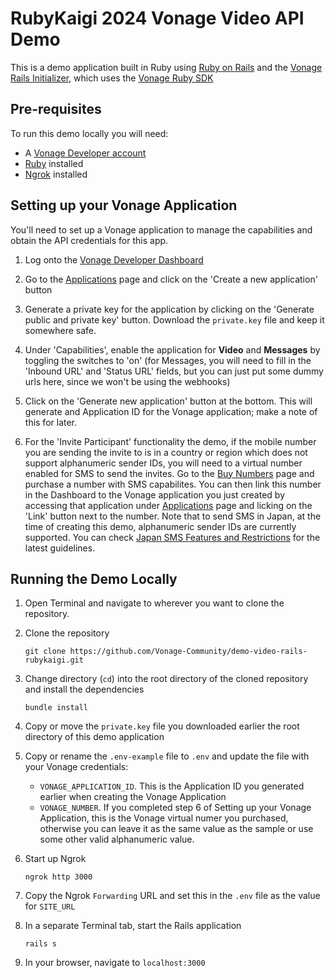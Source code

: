# RubyKaigi 2024 Vonage Video API Demo

This is a demo application built in Ruby using [Ruby on Rails](https://rubyonrails.org/) and the [Vonage Rails Initializer](https://github.com/Vonage/vonage-rails), which uses the [Vonage Ruby SDK](https://github.com/Vonage/vonage-ruby-sdk)

## Pre-requisites

To run this demo locally you will need:

- A [Vonage Developer account](https://developer.vonage.com/sign-up)
- [Ruby](https://www.ruby-lang.org/en/) installed
- [Ngrok](https://ngrok.com/) installed

## Setting up your Vonage Application

You'll need to set up a Vonage application to manage the capabilities and obtain the API credentials for this app.

1. Log onto the [Vonage Developer Dashboard](https://dashboard.nexmo.com/)

2. Go to the [Applications](https://dashboard.nexmo.com/applications) page and click on the  'Create a new application' button

3. Generate a private key for the application by clicking on the 'Generate public and private key' button. Download the `private.key` file and keep it somewhere safe.

4. Under 'Capabilities', enable the application for **Video** and **Messages** by toggling the switches to 'on' (for Messages, you will need to fill in the 'Inbound URL' and 'Status URL' fields, but you can just put some dummy urls here, since we won't be using the webhooks)

5. Click on the 'Generate new application' button at the bottom. This will generate and Application ID for the Vonage application; make a note of this for later.

6. For the 'Invite Participant' functionality the demo, if the mobile number you are sending the invite to is in a country or region which does not support alphanumeric sender IDs, you will need to a virtual number enabled for SMS to send the invites. Go to the [Buy Numbers](https://dashboard.nexmo.com/buy-numbers) page and purchase a number with SMS capabilites. You can then link this number in the Dashboard to the Vonage application you just created by accessing that application under [Applications](https://dashboard.nexmo.com/applications) page and licking on the 'Link' button next to the number. Note that to send SMS in Japan, at the time of creating this demo, alphanumeric sender IDs are currently supported. You can check [Japan SMS Features and Restrictions](https://api.support.vonage.com/hc/en-us/articles/204017353-Japan-SMS-Features-and-Restrictions) for the latest guidelines.


## Running the Demo Locally

1. Open Terminal and navigate to wherever you want to clone the repository.

2. Clone the repository
    ```
    git clone https://github.com/Vonage-Community/demo-video-rails-rubykaigi.git
    ```

2. Change directory (`cd`) into the root directory of the cloned repository and install the dependencies
    ```
    bundle install
    ```

3. Copy or move the `private.key` file you downloaded earlier the root directory of this demo application

4. Copy or rename the `.env-example` file to `.env` and update the file with your Vonage credentials:
    - `VONAGE_APPLICATION_ID`. This is the Application ID you generated earlier when creating the Vonage Application
    - `VONAGE_NUMBER`. If you completed step 6 of Setting up your Vonage Application, this is the Vonage virtual numer you purchased, otherwise you can leave it as the same value as the sample or use some other valid alphanumeric value.

5. Start up Ngrok
    ```
    ngrok http 3000
    ```

6. Copy the Ngrok `Forwarding` URL and set this in the `.env` file as the value for `SITE_URL`

7. In a separate Terminal tab, start the Rails application
    ```
    rails s
    ```

8. In your browser, navigate to `localhost:3000`